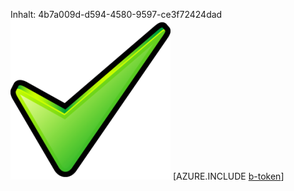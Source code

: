 Inhalt: 4b7a009d-d594-4580-9597-ce3f72424dad![Bild](aaa0bfee-1b58-4cf4-a2f2-11665c920f5f.png)
[AZURE.INCLUDE [b-token](2b33e5ac-2183-482c-bde8-c4a8b9c5d9a6.md)]
